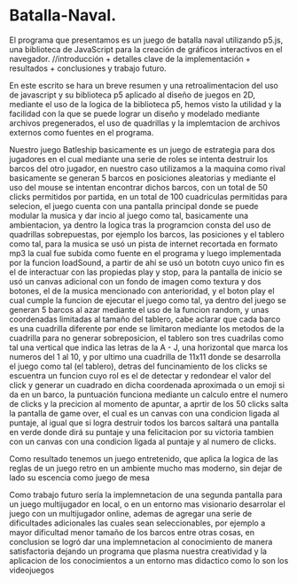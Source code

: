 # Batalla-Naval.
El programa que presentamos es un juego de batalla naval utilizando p5.js, una biblioteca de JavaScript para la creación de gráficos interactivos en el navegador.
//introducción + detalles clave de la implementación + resultados + conclusiones y trabajo futuro.

En este escrito se hara un breve resumen y una retroalimentacion del uso de javascript y su biblioteca p5 aplicado al diseño de juegos en 2D, mediante el uso de la logica de la biblioteca p5, hemos visto la utilidad y la facilidad con la que se puede lograr un diseño y modelado mediante archivos pregenerados, el uso de quadrillas y la implemtacion de archivos externos como fuentes en el programa.

Nuestro juego Batleship basicamente es un juego de estrategia para dos jugadores en el cual mediante una serie de roles se intenta destruir los barcos del otro jugador, en nuestro caso utilizamos a la maquina como rival basicamente se generan 5 barcos en posiciones aleatorias y mediante el uso del mouse se intentan encontrar dichos barcos, con un total de 50 clicks permitidos por partida, en un total de 100 cuadriculas permitidas para selecion, el juego cuenta con una pantalla principal donde se puede modular la musica y dar incio al juego como tal, basicamente una ambientacion, ya dentro la logica tras la programcion consta del uso de quadrillas sobrepuestas, por ejemplo los barcos, las posiciones y el tablero como tal, para la musica se usó un pista de internet recortada en formato mp3 la cual fue subida como fuente en el programa y luego implementada por la funcion loadSound, a partir de ahí se usó un bototn cuyo unico fin es el de interactuar con las propiedas play y stop, para la pantalla de inicio se usó un canvas adicional con un fondo de imagen como textura y dos botones, el de la musica mencionado con anterioridad, y el boton play el cual cumple la funcion de ejecutar el juego como tal, ya dentro del juego se generan 5 barcos al azar mediante el uso de la funcion random, y unas coordenadas limitadas al tamaño del tablero, cabe aclarar que cada barco es una cuadrilla diferente por ende se limitaron mediante los metodos de la cuadrilla para no generar sobreposicion, el tablero son tres cuadrilas como tal una vertical que indica las letras de la A - J, una horizontal que marca los numeros del 1 al 10, y por ultimo una cuadrilla de 11x11 donde se desarrolla el juego como tal (el tablero), detras del funcinamiento de los clicks se escuentra un funcion cuyo rol es el de detectar y redondear el valor del click y generar un cuadrado en dicha coordenada aproximada o un emoji si da en un barco, la puntuación funciona mediante un calculo entre el numero de clicks y la precicion al momento de apuntar, a aprtir de los 50 clicks salta la pantalla de game over, el cual es un canvas con una condicion ligada al puntaje, al igual que si logra destruir todos los barcos saltará una pantalla en verde donde dirá su puntaje y una felicitacion por su victoria tambien con un canvas con una condicion ligada al puntaje y al numero de clicks.

Como resultado tenemos un juego entretenido, que aplica la logica de las reglas de un juego retro en un ambiente mucho mas moderno, sin dejar de lado su escencia como juego de mesa


Como trabajo futuro sería la implemnetacion de una segunda pantalla para un juego multijugador en local, o en un entorno mas visionario desarrolar el juego con un multijugador online, ademas de agregar una serie de dificultades adicionales las cuales sean seleccionables, por ejemplo a mayor dificultad menor tamaño de los barcos entre otras cosas, en conclusion se logró dar una implemnetacion al conocimiento de manera satisfactoria dejando un programa que plasma nuestra creatividad y la aplicacion de los conocimientos a un entorno mas didactico como lo son los videojuegos















